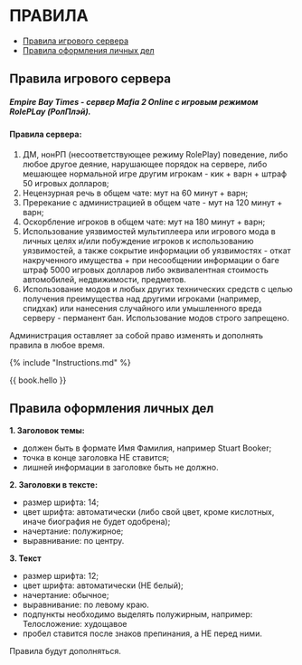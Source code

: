 # ПРАВИЛА

* [Правила игрового сервера](#game-rules)
* [Правила оформления личных дел](#personal-file-rules)

## Правила игрового сервера

##### Empire Bay Times - сервер Mafia 2 Online с игровым режимом RolePLay \(РолПлэй\).

#### Правила сервера:

1. ДМ, нонРП \(несоответствующее режиму RolePlay\) поведение, либо любое другое деяние, нарушающее порядок на сервере, либо мешающее нормальной игре другим игрокам - кик + варн + штраф 50 игровых долларов;
2. Нецензурная речь в общем чате: мут на 60 минут + варн;
3. Пререкание с администрацией в общем чате - мут на 120 минут + варн;
4. Оскорбление игроков в общем чате: мут на 180 минут + варн;
5. Использование уязвимостей мультиплеера или игрового мода в личных целях и/или побуждение игроков к использованию уязвимостей, а также сокрытие информации об уязвимостях - откат накрученного имущества + при несообщении информации о баге штраф 5000 игровых долларов либо эквивалентная стоимость автомобилей, недвижимости, предметов.
6. Использование модов и любых других технических средств с целью получения преимущества над другими игроками \(например, спидхак\) или нанесения случайного или умышленного вреда серверу - перманент бан. Использование модов строго запрещено.

Администрация оставляет за собой право изменять и дополнять правила в любое время.

{% include "Instructions.md" %}

{{ book.hello }}

## Правила оформления личных дел

**1. Заголовок темы:**

* должен быть в формате Имя Фамилия, например Stuart Booker;
* точка в конце заголовка НЕ ставится;
* лишней информации в заголовке быть не должно.

**2. Заголовки в тексте:**

* размер шрифта: 14;
* цвет шрифта: автоматически \(либо свой цвет, кроме кислотных, иначе биография не будет одобрена\);
* начертание: полужирное;
* выравнивание: по центру.

**3. Текст**

* размер шрифта: 12;
* цвет шрифта: автоматически \(НЕ белый\);
* начертание: обычное;
* выравнивание: по левому краю.
* подпункты необходимо выделять полужирным, например: Телосложение: худощавое
* пробел ставится после знаков препинания, а НЕ перед ними.

Правила будут дополняться.

